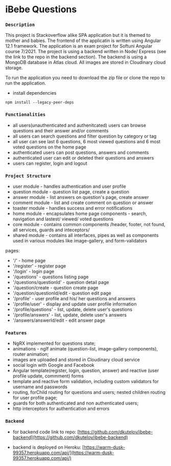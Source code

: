 # iBebe Questions

### `Description`

This project is Stackoverflow alike SPA application but it is themed to mother and babies. The frontend of the applicatin is written using Angular 12.1 framework. The application is an exam project for Softuni Angular course 7/2021. The project is using a backend written in Node/ Express (see the link to the repo in the backend section). The backend is using a MongoDB database in Atlas cloud. All images are stored in Cloudinary cloud storage.

To run the application you need to download the zip file or clone the repo to run the application.

- install dependencies

```
npm install --legacy-peer-deps
```

### `Functionalities`

- all users(unauthenticated and authenitcated) users can browse questions and their answer and/or comments
- all users can search questions and filter question by category or tag
- all user can see last 6 questions, 6 most viewed questions and 6 most voted questions on the home page
- authenticated users can post questions, answers and comments
- authenticated user can edit or deleted their questions and answers
- users can register, login and logout

### `Project Structure`

- user module - handles authentication and user profile
- question module - question list page, create a question
- answer module - list answers on question's page, create answer
- comment module - list and create comment on question or answer
- toaster module - handles success and error notifications
- home module - encapsulates home page components - search, navigation and lastest/ viewed/ voted questions
- core module - contains common components /header, footer, not found, all services, guards and inteceptors/
- shared module - contains all interfaces, pipes as well as components used in various modules like image-gallery, and form-validators

pages:

- '/' - home page
- '/register' - register page
- '/login' - login page
- '/questions' - questions listing page
- '/questions/questionId' - question detail page
- '/question/create - question create page
- '/question/questionId/edit - question edit page
- '/profile' - user profile and his/ her questions and answers
- '/profile/user' - display and update user profile information
- '/profile/questions' - list, update, delete user's questions
- '/profile/answers' - list, update, delete user's answers
- '/answers/answerId/edit - edit answer page

### `Features`

- NgRX implemented for questions state;
- animations - ngIf animate (question-list, image-gallery components), router animation;
- images are uploaded and stored in Cloudinary cloud service
- social login with Google and Facebook
- Angular template(register, login, question, answer) and reactive (user profile update, commment) forms
- template and reactive form validation, including custom validators for username and passwords
- routing, forChild routing for questions and users; nested children routing for user profile page;
- guards for both authenticated and non authenticated users;
- http interceptors for authentication and errors

### `Backend`

- for backend code link to repo:
  [https://github.com/dkutelov/ibebe-backend](https://github.com/dkutelov/ibebe-backend)

- backend is deployed on Heroku:
  [https://warm-dusk-99357.herokuapp.com/api/](https://warm-dusk-99357.herokuapp.com/api/)
